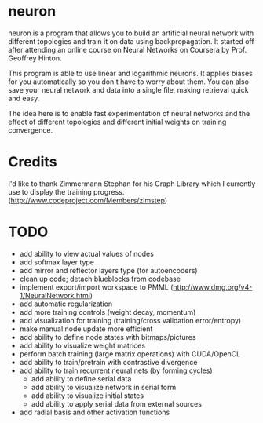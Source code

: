 neuron
======

neuron is a program that allows you to build an artificial neural network 
with different topologies and train it on data using backpropagation. It
started off after attending an online course on Neural Networks on
Coursera by Prof. Geoffrey Hinton.

This program is able to use linear and logarithmic neurons. It applies
biases for you automatically so you don't have to worry about them. You 
can also save your neural network and data into a single file, making 
retrieval quick and easy.

The idea here is to enable fast experimentation of neural networks and
the effect of different topologies and different initial weights on
training convergence.

Credits
===
I'd like to thank Zimmermann Stephan for his Graph Library which I currently 
use to display the training progress. (http://www.codeproject.com/Members/zimstep)

TODO
====
- add ability to view actual values of nodes
- add softmax layer type
- add mirror and reflector layers type (for autoencoders)
- clean up code; detach blueblocks from codebase
- implement export/import workspace to PMML (http://www.dmg.org/v4-1/NeuralNetwork.html)
- add automatic regularization
- add more training controls (weight decay, momentum)
- add visualization for training (training/cross validation error/entropy)
- make manual node update more efficient
- add ability to define node states with bitmaps/pictures
- add ability to visualize weight matrices
- perform batch training (large matrix operations) with CUDA/OpenCL
- add ability to train/pretrain with contrastive divergence
- add ability to train recurrent neural nets (by forming cycles)
  - add ability to define serial data
  - add ability to visualize network in serial form
  - add ability to visualize initial states
  - add ability to apply serial data from external sources
- add radial basis and other activation functions
